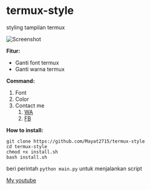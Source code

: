 # termux-style
styling tampilan termux

![Screenshot](https://i.ibb.co/yP9hX3x/Screenshot-2019-07-11-20-22-17-049-com-termux.png)

**Fitur:**
- Ganti font termux
- Ganti warna termux

**Command:**
1. Font
2. Color
3. Contact me
    1. [WA](https://wa.me/62895640466851)
    2. [FB](https://fb.me/mayat.mayat.58555)
    
**How to install:**
```
git clone https://github.com/Mayat2715/termux-style
cd termux-style
chmod +x install.sh
bash install.sh
```

beri perintah `python main.py` untuk menjalankan script

[My youtube](https://www.youtube.com/channel/UCDSyfwTioLDAHSP7yegPqxw)
